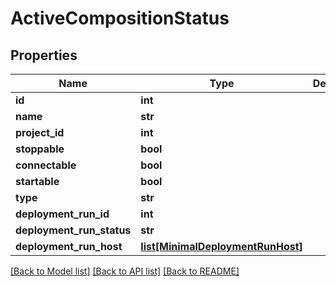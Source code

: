 # ActiveCompositionStatus

## Properties
Name | Type | Description | Notes
------------ | ------------- | ------------- | -------------
**id** | **int** |  | [optional] 
**name** | **str** |  | [optional] 
**project_id** | **int** |  | [optional] 
**stoppable** | **bool** |  | [optional] 
**connectable** | **bool** |  | [optional] 
**startable** | **bool** |  | [optional] 
**type** | **str** |  | 
**deployment_run_id** | **int** |  | [optional] 
**deployment_run_status** | **str** |  | [optional] 
**deployment_run_host** | [**list[MinimalDeploymentRunHost]**](MinimalDeploymentRunHost.md) |  | [optional] 

[[Back to Model list]](../README.md#documentation-for-models) [[Back to API list]](../README.md#documentation-for-api-endpoints) [[Back to README]](../README.md)


